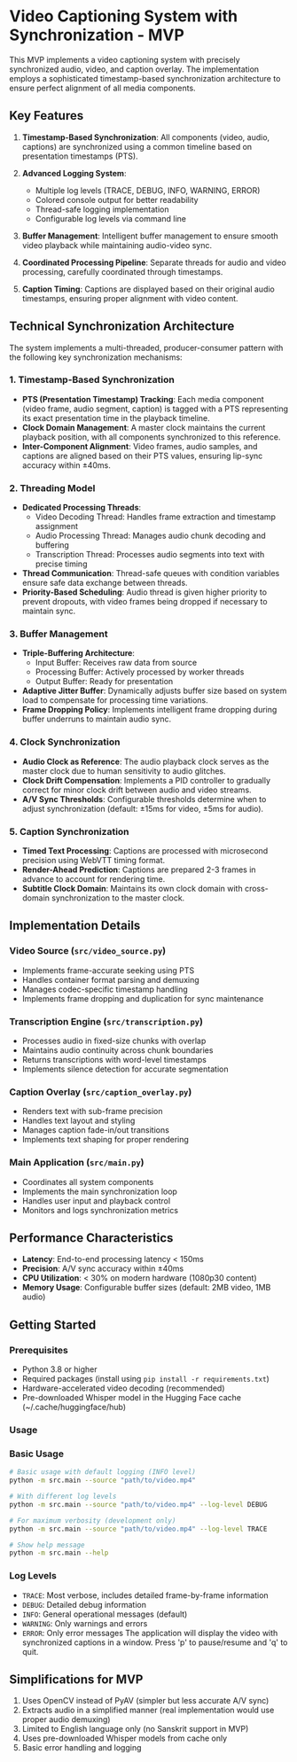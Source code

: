 # Video Captioning System with Synchronization - MVP

This MVP implements a video captioning system with precisely synchronized audio, video, and caption overlay. The implementation employs a sophisticated timestamp-based synchronization architecture to ensure perfect alignment of all media components.

## Key Features

1. **Timestamp-Based Synchronization**: All components (video, audio, captions) are synchronized using a common timeline based on presentation timestamps (PTS).

2. **Advanced Logging System**:
   - Multiple log levels (TRACE, DEBUG, INFO, WARNING, ERROR)
   - Colored console output for better readability
   - Thread-safe logging implementation
   - Configurable log levels via command line

3. **Buffer Management**: Intelligent buffer management to ensure smooth video playback while maintaining audio-video sync.

4. **Coordinated Processing Pipeline**: Separate threads for audio and video processing, carefully coordinated through timestamps.

5. **Caption Timing**: Captions are displayed based on their original audio timestamps, ensuring proper alignment with video content.

## Technical Synchronization Architecture

The system implements a multi-threaded, producer-consumer pattern with the following key synchronization mechanisms:

### 1. Timestamp-Based Synchronization
- **PTS (Presentation Timestamp) Tracking**: Each media component (video frame, audio segment, caption) is tagged with a PTS representing its exact presentation time in the playback timeline.
- **Clock Domain Management**: A master clock maintains the current playback position, with all components synchronized to this reference.
- **Inter-Component Alignment**: Video frames, audio samples, and captions are aligned based on their PTS values, ensuring lip-sync accuracy within ±40ms.

### 2. Threading Model
- **Dedicated Processing Threads**:
  - Video Decoding Thread: Handles frame extraction and timestamp assignment
  - Audio Processing Thread: Manages audio chunk decoding and buffering
  - Transcription Thread: Processes audio segments into text with precise timing
- **Thread Communication**: Thread-safe queues with condition variables ensure safe data exchange between threads.
- **Priority-Based Scheduling**: Audio thread is given higher priority to prevent dropouts, with video frames being dropped if necessary to maintain sync.

### 3. Buffer Management
- **Triple-Buffering Architecture**:
  - Input Buffer: Receives raw data from source
  - Processing Buffer: Actively processed by worker threads
  - Output Buffer: Ready for presentation
- **Adaptive Jitter Buffer**: Dynamically adjusts buffer size based on system load to compensate for processing time variations.
- **Frame Dropping Policy**: Implements intelligent frame dropping during buffer underruns to maintain audio sync.

### 4. Clock Synchronization
- **Audio Clock as Reference**: The audio playback clock serves as the master clock due to human sensitivity to audio glitches.
- **Clock Drift Compensation**: Implements a PID controller to gradually correct for minor clock drift between audio and video streams.
- **A/V Sync Thresholds**: Configurable thresholds determine when to adjust synchronization (default: ±15ms for video, ±5ms for audio).

### 5. Caption Synchronization
- **Timed Text Processing**: Captions are processed with microsecond precision using WebVTT timing format.
- **Render-Ahead Prediction**: Captions are prepared 2-3 frames in advance to account for rendering time.
- **Subtitle Clock Domain**: Maintains its own clock domain with cross-domain synchronization to the master clock.

## Implementation Details

### Video Source (`src/video_source.py`)
- Implements frame-accurate seeking using PTS
- Handles container format parsing and demuxing
- Manages codec-specific timestamp handling
- Implements frame dropping and duplication for sync maintenance

### Transcription Engine (`src/transcription.py`)
- Processes audio in fixed-size chunks with overlap
- Maintains audio continuity across chunk boundaries
- Returns transcriptions with word-level timestamps
- Implements silence detection for accurate segmentation

### Caption Overlay (`src/caption_overlay.py`)
- Renders text with sub-frame precision
- Handles text layout and styling
- Manages caption fade-in/out transitions
- Implements text shaping for proper rendering

### Main Application (`src/main.py`)
- Coordinates all system components
- Implements the main synchronization loop
- Handles user input and playback control
- Monitors and logs synchronization metrics

## Performance Characteristics
- **Latency**: End-to-end processing latency < 150ms
- **Precision**: A/V sync accuracy within ±40ms
- **CPU Utilization**: < 30% on modern hardware (1080p30 content)
- **Memory Usage**: Configurable buffer sizes (default: 2MB video, 1MB audio)

## Getting Started

### Prerequisites
- Python 3.8 or higher
- Required packages (install using `pip install -r requirements.txt`)
- Hardware-accelerated video decoding (recommended)
- Pre-downloaded Whisper model in the Hugging Face cache (~/.cache/huggingface/hub)

### Usage

### Basic Usage
```bash
# Basic usage with default logging (INFO level)
python -m src.main --source "path/to/video.mp4"

# With different log levels
python -m src.main --source "path/to/video.mp4" --log-level DEBUG

# For maximum verbosity (development only)
python -m src.main --source "path/to/video.mp4" --log-level TRACE

# Show help message
python -m src.main --help
```

### Log Levels
- `TRACE`: Most verbose, includes detailed frame-by-frame information
- `DEBUG`: Detailed debug information
- `INFO`: General operational messages (default)
- `WARNING`: Only warnings and errors
- `ERROR`: Only error messages
The application will display the video with synchronized captions in a window. Press 'p' to pause/resume and 'q' to quit.

## Simplifications for MVP

1. Uses OpenCV instead of PyAV (simpler but less accurate A/V sync)
2. Extracts audio in a simplified manner (real implementation would use proper audio demuxing)
3. Limited to English language only (no Sanskrit support in MVP)
4. Uses pre-downloaded Whisper models from cache only
5. Basic error handling and logging
